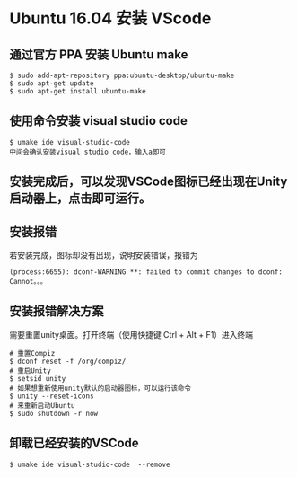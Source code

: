 # Ubuntu 16.04 安装 VScode

## 通过官方 PPA 安装 Ubuntu make

    $ sudo add-apt-repository ppa:ubuntu-desktop/ubuntu-make
    $ sudo apt-get update
    $ sudo apt-get install ubuntu-make

## 使用命令安装 visual studio code

    $ umake ide visual-studio-code
    中间会确认安装visual studio code，输入a即可

## 安装完成后，可以发现VSCode图标已经出现在Unity启动器上，点击即可运行。

## 安装报错

若安装完成，图标却没有出现，说明安装错误，报错为

    (process:6655): dconf-WARNING **: failed to commit changes to dconf: Cannot。。。

## 安装报错解决方案

需要重置unity桌面。打开终端（使用快捷键 Ctrl + Alt + F1）进入终端

    # 重置Compiz
    $ dconf reset -f /org/compiz/
    # 重启Unity
    $ setsid unity
    # 如果想重新使用unity默认的启动器图标，可以运行该命令
    $ unity --reset-icons
    # 来重新启动Ubuntu
    $ sudo shutdown -r now

## 卸载已经安装的VSCode

    $ umake ide visual-studio-code  --remove
